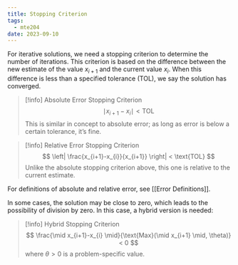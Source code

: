 ```yaml
---
title: Stopping Criterion
tags:
  - mte204
date: 2023-09-10
---
```

For iterative solutions, we need a stopping criterion to determine the number of iterations. This criterion is based on the difference between the new estimate of the value $x_{i+1}$ and the current value $x_{i}$. When this difference is less than a specified tolerance (TOL), we say the solution has converged.

>[!info] Absolute Error Stopping Criterion
>$$
>\mid x_{i+1} - x_{i} \mid < \text{TOL}
>$$
>This is similar in concept to absolute error; as long as error is below a certain tolerance, it’s fine.

>[!info] Relative Error Stopping Criterion
>$$
>\left| \frac{x_{i+1}-x_{i}}{x_{i+1}} \right| < \text{TOL}
>$$
>Unlike the absolute stopping criterion above, this one is relative to the current estimate.

For definitions of absolute and relative error, see [[Error Definitions]].

In some cases, the solution may be close to zero, which leads to the possibility of division by zero. In this case, a hybrid version is needed:
>[!info] Hybrid Stopping Criterion
>$$
>\frac{\mid x_{i+1}-x_{i} \mid}{\text{Max}(\mid x_{i+1} \mid, \theta)} < 0
>$$
>where $\theta>0$ is a problem-specific value.

